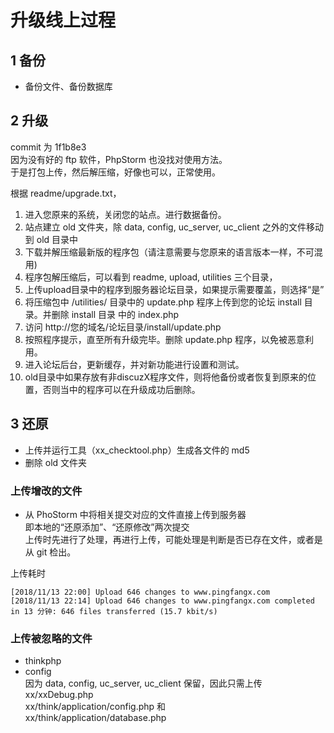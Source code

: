 # 升级线上过程
## 1 备份
* 备份文件、备份数据库

## 2 升级
commit 为  1f1b8e3  
因为没有好的 ftp 软件，PhpStorm 也没找对使用方法。  
于是打包上传，然后解压缩，好像也可以，正常使用。

根据 readme/upgrade.txt，

1. 进入您原来的系统，关闭您的站点。进行数据备份。
2. 站点建立 old 文件夹，除 data, config, uc_server, uc_client 之外的文件移动到 old 目录中
3. 下载并解压缩最新版的程序包（请注意需要与您原来的语言版本一样，不可混用)
4. 程序包解压缩后，可以看到 readme, upload, utilities 三个目录， 
5. 上传upload目录中的程序到服务器论坛目录，如果提示需要覆盖，则选择“是”
6. 将压缩包中 /utilities/ 目录中的 update.php 程序上传到您的论坛 install 目录。并删除 install 目录
   中的 index.php
7. 访问 http://您的域名/论坛目录/install/update.php
8. 按照程序提示，直至所有升级完毕。删除 update.php 程序，以免被恶意利用。
9. 进入论坛后台，更新缓存，并对新功能进行设置和测试。
10. old目录中如果存放有非discuzX程序文件，则将他备份或者恢复到原来的位置，否则当中的程序可以在升级成功后删除。

## 3 还原
* 上传并运行工具（xx_checktool.php）生成各文件的 md5
* 删除 old 文件夹
### 上传增改的文件
* 从 PhoStorm 中将相关提交对应的文件直接上传到服务器  
即本地的“还原添加”、“还原修改”两次提交  
上传时先进行了处理，再进行上传，可能处理是判断是否已存在文件，或者是从 git 检出。

上传耗时

    [2018/11/13 22:00] Upload 646 changes to www.pingfangx.com
    [2018/11/13 22:14] Upload 646 changes to www.pingfangx.com completed in 13 分钟: 646 files transferred (15.7 kbit/s)
### 上传被忽略的文件
* thinkphp
* config  
因为 data, config, uc_server, uc_client 保留，因此只需上传  
xx/xxDebug.php  
xx/think/application/config.php 和  
xx/think/application/database.php  